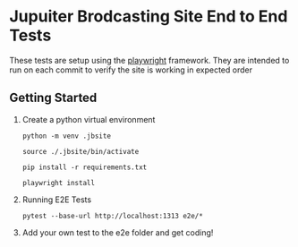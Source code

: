 # Jupuiter Brodcasting Site End to End Tests

These tests are setup using the [playwright](https://playwright.dev/python/docs/writing-tests) framework. They are intended to run on each commit to verify the site is working in expected order


## Getting Started

1. Create a python virtual environment

    `python -m venv .jbsite`

    `source ./.jbsite/bin/activate`

    `pip install -r requirements.txt`

    `playwright install`

2. Running E2E Tests

    `pytest --base-url http://localhost:1313 e2e/*`

3. Add your own test to the e2e folder and get coding!